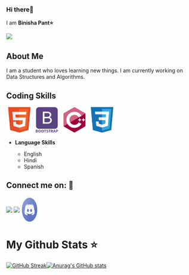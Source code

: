 ### Hi there👋

I am **Binisha Pant⭐**

![](https://komarev.com/ghpvc/?username=bpnt)

## About Me

I am a student who loves learning new things. I am currently working on Data Structures and Algorithms.

## Coding Skills

<p>
  <img src = "https://github.com/jvnp/jvnp/blob/main/images/html.svg" height ="70px"/>
  <img src = "https://github.com/jvnp/jvnp/blob/main/images/bootstrap.svg" height ="70px"/>
  <img src = "https://github.com/jvnp/jvnp/blob/main/images/cpp.svg" height ="70px"/>
  <img src = "https://github.com/jvnp/jvnp/blob/main/images/css.svg" height ="70px"/>
  </p>
 
 - **Language Skills**
  
    - English
    - Hindi
    - Spanish
  
 ## Connect me on: 🤝
<a href = 'https://www.linkedin.com/in/binishapant/'> <img width = '45px' align= 'center'
src="https://cdn-icons-png.flaticon.com/512/174/174857.png"/></a>
<a href = 'https://www.instagram.com/enniepant/'> <img width = '45px' align= 'center'      
src="https://cdn-icons-png.flaticon.com/512/1409/1409946.png"></a>
<a href = 'https://discord.com/channels/@me'> <img width = '45px' align= 'center'
src = "https://github.com/bpnt/bpnt/blob/main/images/discord.png" height ="70px"/></a>
 
 # My Github Stats ⭐
 [![GitHub Streak](https://github-readme-streak-stats.herokuapp.com/?user=bpnt&theme=dark)](https://github.com/bpnt/streak-stats)[![Anurag's GitHub stats](https://github-readme-stats.vercel.app/api?username=bpnt)](https://github.com/bpnt/github-readme-stats)
 


 
    
 
    

